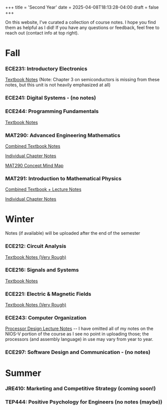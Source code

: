 +++
title = 'Second Year'
date = 2025-04-08T18:13:28-04:00
draft = false
+++

On this website, I've curated a collection of course notes. I hope you find them as helpful as I did! If you have any questions or feedback, feel free to reach out (contact info at top right).

# Fall

### ECE231: Introductory Electronics

[Textbook Notes](/files/secondyear/ece231.pdf) (Note: Chapter 3 on semiconductors is missing from these notes, but this unit is not heavily emphasized at all)

### ECE241: Digital Systems - (no notes)

### ECE244: Programming Fundamentals

[Textbook Notes](/files/secondyear/ece244.pdf) 

### MAT290: Advanced Engineering Mathematics

[Combined Textbook Notes](/files/secondyear/mat290.pdf)

[Individual Chapter Notes](https://github.com/arnav-patil-12/mat290-notes)

[MAT290 Concept Mind Map](/files/secondyear/290mindmap.pdf)

### MAT291: Introduction to Mathematical Physics 

[Combined Textbook + Lecture Notes](/files/secondyear/mat291.pdf)

[Individual Chapter Notes](https://github.com/arnav-patil-12/mat291-notes)

# Winter

Notes (if available) will be uploaded after the end of the semester

### ECE212: Circuit Analysis
[Textbook Notes (Very Rough)](/files/secondyear/ece212.pdf)

### ECE216: Signals and Systems

[Textbook Notes](/files/secondyear/ece216.pdf)

### ECE221: Electric & Magnetic Fields

[Textbook Notes (Very Rough)](/files/secondyear/ece221.pdf)

### ECE243: Computer Organization

[Processor Design Lecture Notes](/files/secondyear/ece243.pdf) -- I have omitted all of my notes on the NIOS-V portion of the course as I see no point in uploading those; the processors (and assembly language) in use may vary from year to year.

### ECE297: Software Design and Communication - (no notes)

# Summer 

### JRE410: Marketing and Competitive Strategy (coming soon!)

### TEP444: Positive Psychology for Engineers (no notes (maybe))
